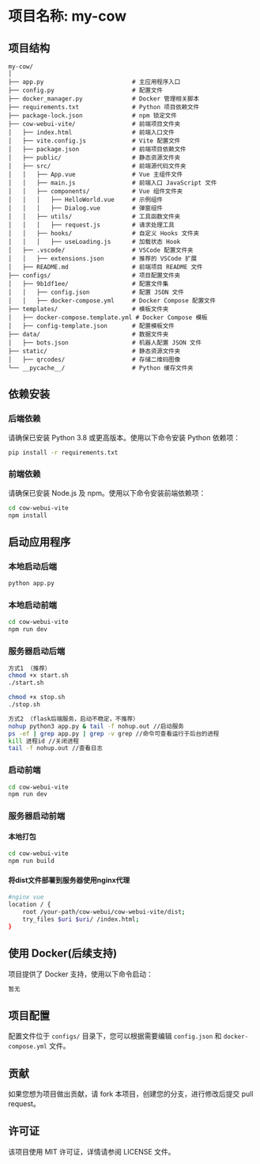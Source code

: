 # 项目名称: my-cow

## 项目结构

```
my-cow/
│
├── app.py                         # 主应用程序入口
├── config.py                      # 配置文件
├── docker_manager.py              # Docker 管理相关脚本
├── requirements.txt               # Python 项目依赖文件
├── package-lock.json              # npm 锁定文件
├── cow-webui-vite/                # 前端项目文件夹
│   ├── index.html                 # 前端入口文件
│   ├── vite.config.js             # Vite 配置文件
│   ├── package.json               # 前端项目依赖文件
│   ├── public/                    # 静态资源文件夹
│   ├── src/                       # 前端源代码文件夹
│   │   ├── App.vue                # Vue 主组件文件
│   │   ├── main.js                # 前端入口 JavaScript 文件
│   │   ├── components/            # Vue 组件文件夹
│   │   │   ├── HelloWorld.vue     # 示例组件
│   │   │   ├── Dialog.vue         # 弹窗组件
│   │   ├── utils/                 # 工具函数文件夹
│   │   │   ├── request.js         # 请求处理工具
│   │   ├── hooks/                 # 自定义 Hooks 文件夹
│   │   │   ├── useLoading.js      # 加载状态 Hook
│   ├── .vscode/                   # VSCode 配置文件夹
│   │   ├── extensions.json        # 推荐的 VSCode 扩展
│   ├── README.md                  # 前端项目 README 文件
├── configs/                       # 项目配置文件夹
│   ├── 9b1df1ee/                  # 配置文件集
│   │   ├── config.json            # 配置 JSON 文件
│   │   ├── docker-compose.yml     # Docker Compose 配置文件
├── templates/                     # 模板文件夹
│   ├── docker-compose.template.yml # Docker Compose 模板
│   ├── config-template.json       # 配置模板文件
├── data/                          # 数据文件夹
│   ├── bots.json                  # 机器人配置 JSON 文件
├── static/                        # 静态资源文件夹
│   ├── qrcodes/                   # 存储二维码图像
└── __pycache__/                   # Python 缓存文件夹
```

## 依赖安装

### 后端依赖

请确保已安装 Python 3.8 或更高版本。使用以下命令安装 Python 依赖项：

```bash
pip install -r requirements.txt
```

### 前端依赖

请确保已安装 Node.js 及 npm。使用以下命令安装前端依赖项：

```bash
cd cow-webui-vite
npm install
```

## 启动应用程序

### 本地启动后端

```bash
python app.py
```
### 本地启动前端

```bash
cd cow-webui-vite
npm run dev
```

### 服务器启动后端

```bash
方式1 （推荐）
chmod +x start.sh
./start.sh

chmod +x stop.sh
./stop.sh

方式2 （flask后端服务，启动不稳定，不推荐）
nohup python3 app.py & tail -f nohup.out //启动服务
ps -ef | grep app.py | grep -v grep //命令可查看运行于后台的进程
kill 进程id //关闭进程
tail -f nohup.out //查看日志


```

### 启动前端

```bash
cd cow-webui-vite
npm run dev
```
### 服务器启动前端
#### 本地打包
```bash
cd cow-webui-vite
npm run build
```
#### 将dist文件部署到服务器使用nginx代理
```bash
#nginx vue
location / {
    root /your-path/cow-webui/cow-webui-vite/dist;
    try_files $uri $uri/ /index.html;
}
```


## 使用 Docker(后续支持)

项目提供了 Docker 支持，使用以下命令启动：

```bash
暂无
```

## 项目配置

配置文件位于 `configs/` 目录下，您可以根据需要编辑 `config.json` 和 `docker-compose.yml` 文件。

## 贡献

如果您想为项目做出贡献，请 fork 本项目，创建您的分支，进行修改后提交 pull request。

## 许可证

该项目使用 MIT 许可证，详情请参阅 LICENSE 文件。
